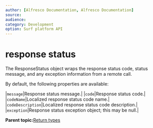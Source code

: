 ```yaml
---
author: [Alfresco Documentation, Alfresco Documentation]
source: 
audience: 
category: Development
option: Surf platform API
---
```


# response status

The ResponseStatus object wraps the response status code, status message, and any exception information from a remote call.

By default, the following properties are available:

|`message`|Response status message.|
|`code`|Response status code.|
|`codeName`|Localized response status code name.|
|`codeDescription`|Localized response status code description.|
|`exception`|Response status exception object; this may be null.|

**Parent topic:**[Return types](../references/APISurf-returntypes.md)

